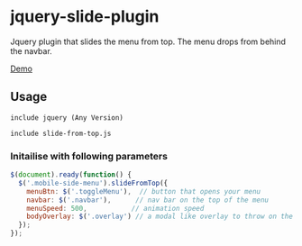 # jquery-slide-plugin
Jquery plugin that slides the menu from top. The menu drops from behind the navbar.

[Demo](http://codepen.io/hjaveed/pen/ORPVaE)

## Usage
```
include jquery (Any Version)
```
```
include slide-from-top.js
```
### Initailise with following parameters
  ```javascript
  $(document).ready(function() {
    $('.mobile-side-menu').slideFromTop({
      menuBtn: $('.toggleMenu'),  // button that opens your menu
      navbar: $('.navbar'),      // nav bar on the top of the menu
      menuSpeed: 500,           // animation speed
      bodyOverlay: $('.overlay') // a modal like overlay to throw on the body
    });
  });
  ````
